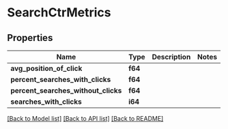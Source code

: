 # SearchCtrMetrics

## Properties

Name | Type | Description | Notes
------------ | ------------- | ------------- | -------------
**avg_position_of_click** | **f64** |  | 
**percent_searches_with_clicks** | **f64** |  | 
**percent_searches_without_clicks** | **f64** |  | 
**searches_with_clicks** | **i64** |  | 

[[Back to Model list]](../README.md#documentation-for-models) [[Back to API list]](../README.md#documentation-for-api-endpoints) [[Back to README]](../README.md)


